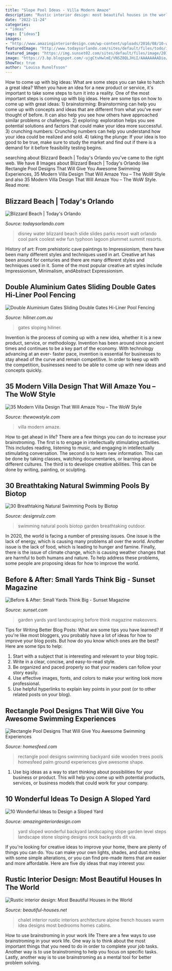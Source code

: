 ```yaml
---
title: "Slope Pool Ideas - Villa Modern Amaze"
description: "Rustic interior design: most beautiful houses in the world"
date: "2022-11-24"
categories:
- "ideas"
tags: ["ideas"]
images:
- "http://www.amazinginteriordesign.com/wp-content/uploads/2016/08/10-wonderful-ideas-to-design-a-sloped-yard-6.jpg"
featuredImage: "http://www.todaysorlando.com/sites/default/files/todo/img/blizzard_beach_orlando_slide.jpg"
featured_image: "https://img.sunset02.com/sites/default/files/image/2016/09/main/garden-after-san-fran-0311.jpg"
image: "https://3.bp.blogspot.com/-ujgCtvHwlmE/VNSZ8QLJHiI/AAAAAAAADio/7c5AyhOvPwM/s1600/Rustic%2Binterior%2B6.jpg"
ShowToc: true
author: "Louisa Runolfsson"
---
```



How to come up with big ideas: What are some steps you can take to hatch a great idea?
When you have an idea for a new product or service, it's important to take some steps to turn it into a reality. One of the most important steps is coming up with big ideas. Here are some tips on how to come up with great ideas: 1) brainstorming: Brainstorming can help you come up with concepts and ideas that are different from what you've ever thought of before. It can also help you see how others have approached similar problems or challenges. 2) exploring: exploration helps you see potential solutions and factors that could make your idea more successful. 3) crunching numbers: Crunching numbers can help you understand how your idea could be realized and sold. 4) taking the plunge: If your idea is too good to be true, make sure to study the market and find out if there is a demand for it before feasibility testing begins.

	

		
searching about Blizzard Beach | Today&#039;s Orlando you've came to the right web. We have 8 Images about Blizzard Beach | Today&#039;s Orlando like Rectangle Pool Designs That Will Give You Awesome Swimming Experiences, 35 Modern Villa Design That Will Amaze You – The WoW Style and also 35 Modern Villa Design That Will Amaze You – The WoW Style. Read more:
		
    
## Blizzard Beach | Today&#039;s Orlando

<img loading=lazy src="http://www.todaysorlando.com/sites/default/files/todo/img/blizzard_beach_orlando_slide.jpg" onerror="this.onerror=null;this.src='https://tse2.mm.bing.net/th?id=OIP.k-DbQtH50cV9DkfFBCbXtAHaLJ&amp;pid=15.1';" alt="Blizzard Beach | Today&#039;s Orlando">

_Source: todaysorlando.com_

>disney water blizzard beach slide slides parks resort walt orlando cool park coolest wdw fun typhoon lagoon plummet summit resorts. 

	

History of art: From prehistoric cave paintings to Impressionism, there have been many different styles and techniques used in art.
Creative art has been around for centuries and there are many different styles and techniques used in it. Some of the most popular creative art styles include Impressionism, Minimalism, andAbstract Expressionism.

    
## Double Aluminium Gates Sliding Double Gates Hi-Liner Pool Fencing

<img loading=lazy src="https://www.hiliner.com.au/wp-content/uploads/2017/10/doubleGates5-1-554x416.jpg" onerror="this.onerror=null;this.src='https://tse3.mm.bing.net/th?id=OIP.L6hVTYU2cxppUnKW0yYFxwHaFj&amp;pid=15.1';" alt="Double Aluminium Gates Sliding Double Gates Hi-Liner Pool Fencing">

_Source: hiliner.com.au_

>gates sloping hiliner. 

	

Invention is the process of coming up with a new idea, whether it is a new product, service, or methodology. Invention has been around since ancient times and continues to be a key part of the economy. With technology advancing at an ever- faster pace, invention is essential for businesses to stay ahead of the curve and remain competitive. In order to keep up with the competition, businesses need to be able to come up with new ideas and concepts quickly.

    
## 35 Modern Villa Design That Will Amaze You – The WoW Style

<img loading=lazy src="http://thewowstyle.com/wp-content/uploads/2015/01/modern-villa-design-ideas.jpg" onerror="this.onerror=null;this.src='https://tse2.mm.bing.net/th?id=OIP.h8Od5Dr9C4VAKeF9RVhGLQHaFF&amp;pid=15.1';" alt="35 Modern Villa Design That Will Amaze You – The WoW Style">

_Source: thewowstyle.com_

>villa modern amaze. 

	

How to get ahead in life? There are a few things you can do to increase your brainstroming. The first is to engage in intellectually stimulating activities. This includes reading, listening to music, and engaging in intellectually stimulating conversation. The second is to learn new information. This can be done by taking classes, watching documentaries, or learning about different cultures. The third is to develope creative abilities. This can be done by writing, painting, or sculpting.

    
## 30 Breathtaking Natural Swimming Pools By Biotop

<img loading=lazy src="https://cdn.designrulz.com/wp-content/uploads/2013/04/PR-FOTO-229.jpg" onerror="this.onerror=null;this.src='https://tse2.mm.bing.net/th?id=OIP.5AwuYarQExJPz84a9n-bUgHaLH&amp;pid=15.1';" alt="30 Breathtaking Natural Swimming Pools by Biotop">

_Source: designrulz.com_

>swimming natural pools biotop garden breathtaking outdoor. 

	

In 2020, the world is facing a number of pressing issues. One issue is the lack of energy, which is causing many problems all over the world. Another issue is the lack of food, which is leading to hunger and famine. Finally, there is the issue of climate change, which is causing weather changes that are harmful to both humans and nature. To help address these problems, some people are proposing ideas for how to improve the world.

    
## Before &amp; After: Small Yards Think Big - Sunset Magazine

<img loading=lazy src="https://img.sunset02.com/sites/default/files/image/2016/09/main/garden-after-san-fran-0311.jpg" onerror="this.onerror=null;this.src='https://tse1.mm.bing.net/th?id=OIP.CuAoxWAI77cTouvg2_Zg8AHaJ3&amp;pid=15.1';" alt="Before &amp; After: Small Yards Think Big - Sunset Magazine">

_Source: sunset.com_

>garden yards yard landscaping before think magazine makeovers. 

	

Tips for Writing Better Blog Posts: What are some tips you have learned?
If you're like most bloggers, you probably have a lot of ideas for how to improve your blog posts. But how do you know which ones are the best? Here are some tips to help:
1. Start with a subject that is interesting and relevant to your blog topic.
2. Write in a clear, concise, and easy-to-read style.
3. Be organized and paced properly so that your readers can follow your story easily.
4. Use effective images, fonts, and colors to make your writing look more professional.
5. Use helpful hyperlinks to explain key points in your post (or to other related posts on your blog).

    
## Rectangle Pool Designs That Will Give You Awesome Swimming Experiences

<img loading=lazy src="https://homesfeed.com/wp-content/uploads/2015/06/backyard-rectangle-pool-designs-with-green-palm-trees-and-outdoor-living-space-and-wooden-side.jpg" onerror="this.onerror=null;this.src='https://tse3.mm.bing.net/th?id=OIP.9Z2xi2DJu_ohOO8Ive1-NQHaFi&amp;pid=15.1';" alt="Rectangle Pool Designs That Will Give You Awesome Swimming Experiences">

_Source: homesfeed.com_

>rectangle pool designs swimming backyard side wooden trees pools homesfeed palm ground experiences give awesome shape. 

	

1. Use big ideas as a way to start thinking about possibilities for your business or product. This will help you come up with potential products, services, or business models that could work for your company. 

    
## 10 Wonderful Ideas To Design A Sloped Yard

<img loading=lazy src="http://www.amazinginteriordesign.com/wp-content/uploads/2016/08/10-wonderful-ideas-to-design-a-sloped-yard-6.jpg" onerror="this.onerror=null;this.src='https://tse1.mm.bing.net/th?id=OIP.qlFqkJ5oBhOHm8yi29czawHaFk&amp;pid=15.1';" alt="10 Wonderful Ideas to Design a Sloped Yard">

_Source: amazinginteriordesign.com_

>yard sloped wonderful backyard landscaping slope garden level steps landscape stone sloping designs rock backyards dit via. 

	

If you're looking for creative ideas to improve your home, there are plenty of things you can do. You can make your own lights, shades, and dust mites with some simple alterations, or you can find pre-made items that are easier and more affordable. Here are five diy ideas that may interest you: 

    
## Rustic Interior Design: Most Beautiful Houses In The World

<img loading=lazy src="https://3.bp.blogspot.com/-ujgCtvHwlmE/VNSZ8QLJHiI/AAAAAAAADio/7c5AyhOvPwM/s1600/Rustic%2Binterior%2B6.jpg" onerror="this.onerror=null;this.src='https://tse4.mm.bing.net/th?id=OIP.tqD14ZVCXApJjK0hFulqgAHaE8&amp;pid=15.1';" alt="Rustic interior design: Most Beautiful Houses in the World">

_Source: beautiful-houses.net_

>chalet interior rustic interiors architecture alpine french houses warm idea designs most bedrooms homes cabins. 

	

How to use brainstroming in your work life
There are a few ways to use brainstroming in your work life. One way is to think about the most important things that you need to do in order to complete your job tasks. Another way is to use brainstroming to help you focus on specific tasks. Lastly, another way is to use brainstroming as a mental tool for better problem solving.

